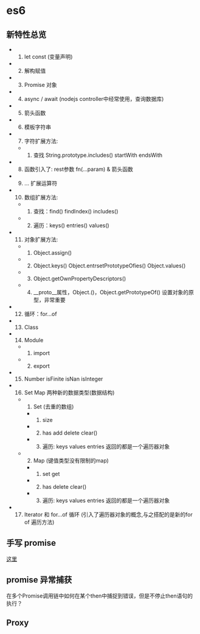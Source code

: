 # es6

## 新特性总览
- 1. let const (变量声明)
- 2. 解构赋值 
- 3. Promise 对象 
- 4. async / await (nodejs controller中经常使用，查询数据库)
- 5. 箭头函数
- 6. 模板字符串
- 7. 字符扩展方法: 
    - 1. 查找 String.prototype.includes() startWith endsWith 
- 8. 函数引入了: rest参数 fn(...param) & 箭头函数
- 9. ... 扩展运算符
- 10. 数组扩展方法: 
    - 1. 查找：find() findIndex() includes()  
    - 2. 遍历：keys() entries() values() 
- 11. 对象扩展方法: 
    - 1. Object.assign() 
    - 2. Object.keys() Object.entrsetPrototypeOfies() Object.values() 
    - 3. Object.getOwnPropertyDescriptors()
    - 4. __proto__属性，Object.()，Object.getPrototypeOf() 设置对象的原型，非常重要
- 12. 循环：for...of
- 13. Class 
- 14. Module 
    - 1. import 
    - 2. export
- 15. Number isFinite isNan isInteger
- 16. Set Map 两种新的数据类型(数据结构) 
    - 1. Set (去重的数组)
        - 1. size
        - 2. has add delete clear() 
        - 3. 遍历: keys values entries 返回的都是一个遍历器对象
    - 2. Map (键值类型没有限制的map)
        - 1. set get
        - 2. has delete clear()    
        - 3. 遍历: keys values entries 返回的都是一个遍历器对象
- 17. Iterator 和 for...of 循环 (引入了遍历器对象的概念,与之搭配的是新的for of 遍历方法)

## 手写 promise
[这里](diy.html#diy-promise)

## promise 异常捕获
在多个Promise调用链中如何在某个then中捕捉到错误，但是不停止then语句的执行？

## Proxy